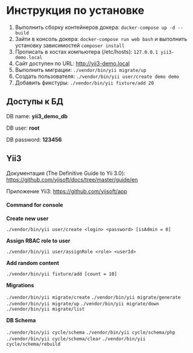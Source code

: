 # Инструкция по установке

1. Выполнить сборку контейнеров докера: `docker-compose up -d --build`
2. Зайти в консоль докера: `docker-compose run web bash` и выполнить установку зависимостей `composer install`
3. Прописать в хостах компьютера (/etc/hosts): `127.0.0.1 yii3-demo.local`
4. Сайт доступен по URL:  http://yii3-demo.local
5. Выполнить миграции: `./vendor/bin/yii migrate/up`
6. Создать пользователя: `./vendor/bin/yii user/create demo demo`
7. Добавить фикстуры: `./vendor/bin/yii fixture/add 20`

## Доступы к БД

DB name: **yii3_demo_db**

DB user: **root**

DB password: **123456**

## Yii3

Документация (The Definitive Guide to Yii 3.0): https://github.com/yiisoft/docs/tree/master/guide/en

Приложение Yii3: https://github.com/yiisoft/app

#### Command for console

**Create new user**

`./vendor/bin/yii user/create <login> <password> [isAdmin = 0]`

**Assign RBAC role to user**

`./vendor/bin/yii user/assignRole <role> <userId>`

**Add random content**

`./vendor/bin/yii fixture/add [count = 10]`

**Migrations**

`./vendor/bin/yii migrate/create`
`./vendor/bin/yii migrate/generate`
`./vendor/bin/yii migrate/up`
`./vendor/bin/yii migrate/down` 
`./vendor/bin/yii migrate/list`

**DB Schema**

`./vendor/bin/yii cycle/schema`
`./vendor/bin/yii cycle/schema/php`
`./vendor/bin/yii cycle/schema/clear`
`./vendor/bin/yii cycle/schema/rebuild`
